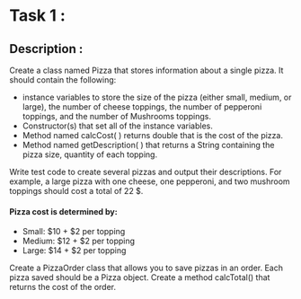 # Task 1 :
## Description :

Create a class named Pizza that stores information about a single pizza. It should contain the following: 
- instance variables to store the size of the pizza  (either small,  medium, or large), the number of cheese toppings, the number of pepperoni toppings, and the number of Mushrooms toppings. 
- Constructor(s) that set all of the instance variables.
- Method named calcCost( ) returns double that is the cost of the pizza.
- Method named getDescription( ) that returns a String containing the pizza size, quantity of each topping.

Write test code to create several pizzas and output their descriptions. For example, a large pizza with one cheese, one pepperoni, and two mushroom toppings should cost a total of 22 $. 

  #### Pizza cost is determined by:
  
  - Small: $10 + $2 per topping
  - Medium: $12 + $2 per topping
  - Large: $14 + $2 per topping


Create a PizzaOrder class that allows you to save pizzas in an order. Each pizza saved should be a Pizza object. Create a method calcTotal() that returns the cost of the order.
